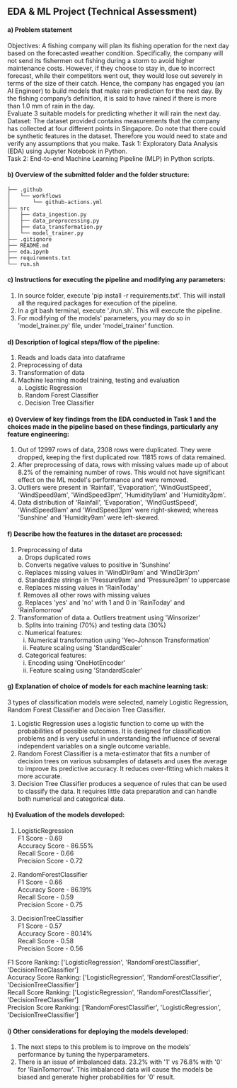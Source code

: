 ## EDA & ML Project (Technical Assessment)

#### a) Problem statement
Objectives: A fishing company will plan its fishing operation for the next day based on the forecasted weather condition. Specifically, the company will not send its fishermen out fishing during a storm to avoid higher maintenance costs. However, if they choose to stay in, due to incorrect forecast, while their competitors went out, they would lose out severely in terms of the size of their catch. Hence, the company has engaged you (an AI Engineer) to build models that make rain prediction for the next day. By the fishing company’s definition, it is said to have rained if there is more than 1.0 mm of rain in the day.<br> 
Evaluate 3 suitable models for predicting whether it will rain the next day.<br>
Dataset: The dataset provided contains measurements that the company has collected at four different points in Singapore. Do note that there could be synthetic features in the dataset. Therefore you would need to state and verify any assumptions that you make.
Task 1: Exploratory Data Analysis (EDA) using Jupyter Notebook in Python.<br>
Task 2: End-to-end Machine Learning Pipeline (MLP) in Python scripts.

#### b) Overview of the submitted folder and the folder structure:
```
├── .github
│   └── workflows
│       └── github-actions.yml
├── src
│   ├── data_ingestion.py
│   ├── data_preprocessing.py
│   ├── data_transformation.py
│   └── model_trainer.py
├── .gitignore
├── README.md
├── eda.ipynb
├── requirements.txt
└── run.sh
```
#### c) Instructions for executing the pipeline and modifying any parameters:
1. In source folder, execute 'pip install -r requirements.txt'. This will install all the required packages for execution of the pipeline. 
2. In a git bash terminal, execute './run.sh'. This will execute the pipeline. 
3. For modifying of the models' parameters, you may do so in 'model_trainer.py' file, under 'model_trainer' function.

#### d) Description of logical steps/flow of the pipeline:
1. Reads and loads data into dataframe
2. Preprocessing of data
3. Transformation of data 
4. Machine learning model training, testing and evaluation<br>
    a. Logistic Regression<br>
    b. Random Forest Classifier<br>
    c. Decision Tree Classifier

#### e) Overview of key findings from the EDA conducted in Task 1 and the choices made in the pipeline based on these findings, particularly any feature engineering:
1. Out of 12997 rows of data, 2308 rows were duplicated. They were dropped, keeping the first duplicated row. 11815 rows of data remained. 
2. After preprocessing of data, rows with missing values made up of about 8.2% of the remaining number of rows. This would not have significant effect on the ML model's performance and were removed. 
3. Outliers were present in 'Rainfall', 'Evaporation', 'WindGustSpeed', 'WindSpeed9am', 'WindSpeed3pm', 'Humidity9am' and 'Humidity3pm'.
4. Data distribution of 'Rainfall', 'Evaporation', 'WindGustSpeed', 'WindSpeed9am' and 'WindSpeed3pm' were right-skewed; whereas 'Sunshine' and 'Humidity9am' were left-skewed. 

#### f) Describe how the features in the dataset are processed:
1. Preprocessing of data<br>
    a. Drops duplicated rows<br>
    b. Converts negative values to positive in 'Sunshine'<br>
    c. Replaces missing values in 'WindDir9am' and 'WindDir3pm'<br>
    d. Standardize strings in 'Pressure9am' and 'Pressure3pm' to uppercase<br>
    e. Replaces missing values in 'RainToday'<br>
    f. Removes all other rows with missing values<br>
    g. Replaces 'yes' and 'no' with 1 and 0 in 'RainToday' and 'RainTomorrow'
2. Transformation of data 
    a. Outliers treatment using 'Winsorizer'<br>
    b. Splits into training (70%) and testing data (30%)<br>
    c. Numerical features:<br>
        &nbsp;&nbsp;&nbsp;i. Numerical transformation using 'Yeo-Johnson Transformation'<br>
        &nbsp;&nbsp;&nbsp;ii. Feature scaling using 'StandardScaler'<br>
    d. Categorical features:<br>
        &nbsp;&nbsp;&nbsp;i. Encoding using 'OneHotEncoder'<br>
        &nbsp;&nbsp;&nbsp;ii. Feature scaling using 'StandardScaler'

#### g) Explanation of choice of models for each machine learning task:
3 types of classification models were selected, namely Logistic Regression, Random Forest Classifier and Decision Tree Classifier. 
1. Logistic Regression uses a logistic function to come up with the probabilities of possible outcomes. It is designed for classification problems and is very useful in understanding the influence of several independent variables on a single outcome variable. 
2. Random Forest Classifier is a meta-estimator that fits a number of decision trees on various subsamples of datasets and uses the average to improve its predictive accuracy. It reduces over-fitting which makes it more accurate.
3. Decision Tree Classifier produces a sequence of rules that can be used to classify the data. It requires little data preparation and can handle both numerical and categorical data. 

#### h) Evaluation of the models developed:
1. LogisticRegression<br>
F1 Score - 0.69<br>
Accuracy Score - 86.55%<br>
Recall Score - 0.66<br>
Precision Score - 0.72

2. RandomForestClassifier<br>
F1 Score - 0.66<br>
Accuracy Score - 86.19%<br>
Recall Score - 0.59<br>
Precision Score - 0.75

3. DecisionTreeClassifier<br>
F1 Score - 0.57<br>
Accuracy Score - 80.14%<br>
Recall Score - 0.58<br>
Precision Score - 0.56

F1 Score Ranking: ['LogisticRegression', 'RandomForestClassifier', 'DecisionTreeClassifier']<br>
Accuracy Score Ranking: ['LogisticRegression', 'RandomForestClassifier', 'DecisionTreeClassifier']<br>
Recall Score Ranking: ['LogisticRegression', 'RandomForestClassifier', 'DecisionTreeClassifier']<br>
Precision Score Ranking: ['RandomForestClassifier', 'LogisticRegression', 'DecisionTreeClassifier']


#### i) Other considerations for deploying the models developed:
1. The next steps to this problem is to improve on the models' performance by tuning the hyperparameters. 
2. There is an issue of imbalanced data. 23.2% with '1' vs 76.8% with '0' for 'RainTomorrow'. This imbalanced data will cause the models be biased and generate higher probabilities for '0' result.  
